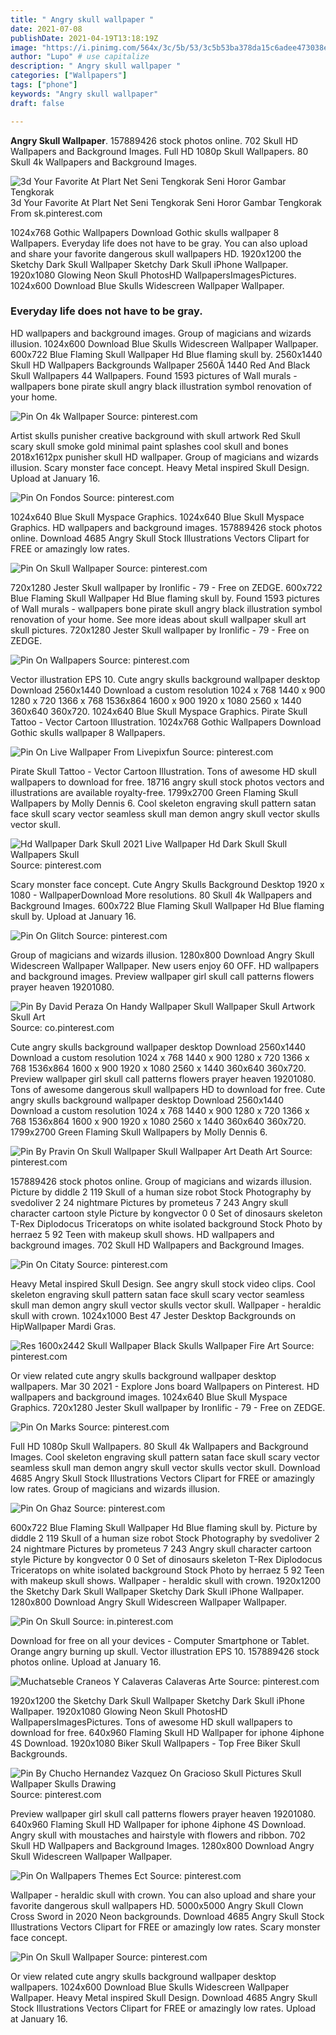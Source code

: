 ```yaml
---
title: " Angry skull wallpaper "
date: 2021-07-08
publishDate: 2021-04-19T13:18:19Z
image: "https://i.pinimg.com/564x/3c/5b/53/3c5b53ba378da15c6adee473038e50d5.jpg"
author: "Lupo" # use capitalize
description: " Angry skull wallpaper "
categories: ["Wallpapers"]
tags: ["phone"]
keywords: "Angry skull wallpaper"
draft: false

---
```



**Angry Skull Wallpaper**. 157889426 stock photos online. 702 Skull HD Wallpapers and Background Images. Full HD 1080p Skull Wallpapers. 80 Skull 4k Wallpapers and Background Images.

![3d Your Favorite At Plart Net Seni Tengkorak Seni Horor Gambar Tengkorak](https://i.pinimg.com/originals/df/f8/af/dff8af8619862609602740f888e36cc4.jpg "3d Your Favorite At Plart Net Seni Tengkorak Seni Horor Gambar Tengkorak")
3d Your Favorite At Plart Net Seni Tengkorak Seni Horor Gambar Tengkorak From sk.pinterest.com


1024x768 Gothic Wallpapers Download Gothic skulls wallpaper 8 Wallpapers. Everyday life does not have to be gray. You can also upload and share your favorite dangerous skull wallpapers HD. 1920x1200 the Sketchy Dark Skull Wallpaper Sketchy Dark Skull iPhone Wallpaper. 1920x1080 Glowing Neon Skull PhotosHD WallpapersImagesPictures. 1024x600 Download Blue Skulls Widescreen Wallpaper Wallpaper.

### Everyday life does not have to be gray.

HD wallpapers and background images. Group of magicians and wizards illusion. 1024x600 Download Blue Skulls Widescreen Wallpaper Wallpaper. 600x722 Blue Flaming Skull Wallpaper Hd Blue flaming skull by. 2560x1440 Skull HD Wallpapers Backgrounds Wallpaper 2560Ã 1440 Red And Black Skull Wallpapers 44 Wallpapers. Found 1593 pictures of Wall murals - wallpapers bone pirate skull angry black illustration symbol renovation of your home.


![Pin On 4k Wallpaper](https://i.pinimg.com/originals/f0/5b/d7/f05bd7af76caef3d44171fd2ab821dfd.jpg "Pin On 4k Wallpaper")
Source: pinterest.com

Artist skulls punisher creative background with skull artwork Red Skull scary skull smoke gold minimal paint splashes cool skull and bones 2018x1612px punisher skull HD wallpaper. Group of magicians and wizards illusion. Scary monster face concept. Heavy Metal inspired Skull Design. Upload at January 16.

![Pin On Fondos](https://i.pinimg.com/originals/6a/78/04/6a7804023e491e93e211ba1a5351e239.jpg "Pin On Fondos")
Source: pinterest.com

1024x640 Blue Skull Myspace Graphics. 1024x640 Blue Skull Myspace Graphics. HD wallpapers and background images. 157889426 stock photos online. Download 4685 Angry Skull Stock Illustrations Vectors Clipart for FREE or amazingly low rates.

![Pin On Skull Wallpaper](https://i.pinimg.com/originals/5d/7b/73/5d7b732069098582b9b8f8e1336c32e4.gif "Pin On Skull Wallpaper")
Source: pinterest.com

720x1280 Jester Skull wallpaper by Ironlific - 79 - Free on ZEDGE. 600x722 Blue Flaming Skull Wallpaper Hd Blue flaming skull by. Found 1593 pictures of Wall murals - wallpapers bone pirate skull angry black illustration symbol renovation of your home. See more ideas about skull wallpaper skull art skull pictures. 720x1280 Jester Skull wallpaper by Ironlific - 79 - Free on ZEDGE.

![Pin On Wallpapers](https://i.pinimg.com/originals/92/48/a0/9248a04acf105c16333e8c56f765fd3e.jpg "Pin On Wallpapers")
Source: pinterest.com

Vector illustration EPS 10. Cute angry skulls background wallpaper desktop Download 2560x1440 Download a custom resolution 1024 x 768 1440 x 900 1280 x 720 1366 x 768 1536x864 1600 x 900 1920 x 1080 2560 x 1440 360x640 360x720. 1024x640 Blue Skull Myspace Graphics. Pirate Skull Tattoo - Vector Cartoon Illustration. 1024x768 Gothic Wallpapers Download Gothic skulls wallpaper 8 Wallpapers.

![Pin On Live Wallpaper From Livepixfun](https://i.pinimg.com/736x/11/27/f7/1127f7225aaa385ff9d77c5d15c526c0.jpg "Pin On Live Wallpaper From Livepixfun")
Source: pinterest.com

Pirate Skull Tattoo - Vector Cartoon Illustration. Tons of awesome HD skull wallpapers to download for free. 18716 angry skull stock photos vectors and illustrations are available royalty-free. 1799x2700 Green Flaming Skull Wallpapers by Molly Dennis 6. Cool skeleton engraving skull pattern satan face skull scary vector seamless skull man demon angry skull vector skulls vector skull.

![Hd Wallpaper Dark Skull 2021 Live Wallpaper Hd Dark Skull Skull Wallpapers Skull](https://i.pinimg.com/originals/65/0f/52/650f520660e7c4b2f3d5ad0e7da21d2b.jpg "Hd Wallpaper Dark Skull 2021 Live Wallpaper Hd Dark Skull Skull Wallpapers Skull")
Source: pinterest.com

Scary monster face concept. Cute Angry Skulls Background Desktop 1920 x 1080 - WallpaperDownload More resolutions. 80 Skull 4k Wallpapers and Background Images. 600x722 Blue Flaming Skull Wallpaper Hd Blue flaming skull by. Upload at January 16.

![Pin On Glitch](https://i.pinimg.com/originals/40/d5/1a/40d51a1cca3ce2211f160d6293717e69.jpg "Pin On Glitch")
Source: pinterest.com

Group of magicians and wizards illusion. 1280x800 Download Angry Skull Widescreen Wallpaper Wallpaper. New users enjoy 60 OFF. HD wallpapers and background images. Preview wallpaper girl skull call patterns flowers prayer heaven 19201080.

![Pin By David Peraza On Handy Wallpaper Skull Wallpaper Skull Artwork Skull Art](https://i.pinimg.com/originals/c3/90/8e/c3908eb58a8c542500f0cb44f4534d5c.jpg "Pin By David Peraza On Handy Wallpaper Skull Wallpaper Skull Artwork Skull Art")
Source: co.pinterest.com

Cute angry skulls background wallpaper desktop Download 2560x1440 Download a custom resolution 1024 x 768 1440 x 900 1280 x 720 1366 x 768 1536x864 1600 x 900 1920 x 1080 2560 x 1440 360x640 360x720. Preview wallpaper girl skull call patterns flowers prayer heaven 19201080. Tons of awesome dangerous skull wallpapers HD to download for free. Cute angry skulls background wallpaper desktop Download 2560x1440 Download a custom resolution 1024 x 768 1440 x 900 1280 x 720 1366 x 768 1536x864 1600 x 900 1920 x 1080 2560 x 1440 360x640 360x720. 1799x2700 Green Flaming Skull Wallpapers by Molly Dennis 6.

![Pin By Pravin On Skull Wallpaper Skull Wallpaper Art Death Art](https://i.pinimg.com/564x/ae/04/54/ae0454cd1d8a94bc59073563f9fbcaa6.jpg "Pin By Pravin On Skull Wallpaper Skull Wallpaper Art Death Art")
Source: pinterest.com

157889426 stock photos online. Group of magicians and wizards illusion. Picture by diddle 2 119 Skull of a human size robot Stock Photography by svedoliver 2 24 nightmare Pictures by prometeus 7 243 Angry skull character cartoon style Picture by kongvector 0 0 Set of dinosaurs skeleton T-Rex Diplodocus Triceratops on white isolated background Stock Photo by herraez 5 92 Teen with makeup skull shows. HD wallpapers and background images. 702 Skull HD Wallpapers and Background Images.

![Pin On Citaty](https://i.pinimg.com/originals/e1/c2/a9/e1c2a9ce571aaec5b2672b75ec520281.jpg "Pin On Citaty")
Source: pinterest.com

Heavy Metal inspired Skull Design. See angry skull stock video clips. Cool skeleton engraving skull pattern satan face skull scary vector seamless skull man demon angry skull vector skulls vector skull. Wallpaper - heraldic skull with crown. 1024x1000 Best 47 Jester Desktop Backgrounds on HipWallpaper Mardi Gras.

![Res 1600x2442 Skull Wallpaper Black Skulls Wallpaper Fire Art](https://i.pinimg.com/originals/dd/6f/73/dd6f7340c7c1c32172f407078fb698a4.jpg "Res 1600x2442 Skull Wallpaper Black Skulls Wallpaper Fire Art")
Source: pinterest.com

Or view related cute angry skulls background wallpaper desktop wallpapers. Mar 30 2021 - Explore Jons board Wallpapers on Pinterest. HD wallpapers and background images. 1024x640 Blue Skull Myspace Graphics. 720x1280 Jester Skull wallpaper by Ironlific - 79 - Free on ZEDGE.

![Pin On Marks](https://i.pinimg.com/originals/d6/9f/ec/d69fecc849165b76ca36679287ab4bbc.jpg "Pin On Marks")
Source: pinterest.com

Full HD 1080p Skull Wallpapers. 80 Skull 4k Wallpapers and Background Images. Cool skeleton engraving skull pattern satan face skull scary vector seamless skull man demon angry skull vector skulls vector skull. Download 4685 Angry Skull Stock Illustrations Vectors Clipart for FREE or amazingly low rates. Group of magicians and wizards illusion.

![Pin On Ghaz](https://i.pinimg.com/originals/dd/d5/89/ddd58943ad037880456862a18eb12b1e.jpg "Pin On Ghaz")
Source: pinterest.com

600x722 Blue Flaming Skull Wallpaper Hd Blue flaming skull by. Picture by diddle 2 119 Skull of a human size robot Stock Photography by svedoliver 2 24 nightmare Pictures by prometeus 7 243 Angry skull character cartoon style Picture by kongvector 0 0 Set of dinosaurs skeleton T-Rex Diplodocus Triceratops on white isolated background Stock Photo by herraez 5 92 Teen with makeup skull shows. Wallpaper - heraldic skull with crown. 1920x1200 the Sketchy Dark Skull Wallpaper Sketchy Dark Skull iPhone Wallpaper. 1280x800 Download Angry Skull Widescreen Wallpaper Wallpaper.

![Pin On Skull](https://i.pinimg.com/originals/3e/4c/e6/3e4ce66060919ec84af51a7febb505d9.jpg "Pin On Skull")
Source: in.pinterest.com

Download for free on all your devices - Computer Smartphone or Tablet. Orange angry burning up skull. Vector illustration EPS 10. 157889426 stock photos online. Upload at January 16.

![Muchatseble Craneos Y Calaveras Calaveras Arte](https://i.pinimg.com/originals/65/7d/ed/657ded5bb9a92b6ee6e0692e5be0f7c5.jpg "Muchatseble Craneos Y Calaveras Calaveras Arte")
Source: pinterest.com

1920x1200 the Sketchy Dark Skull Wallpaper Sketchy Dark Skull iPhone Wallpaper. 1920x1080 Glowing Neon Skull PhotosHD WallpapersImagesPictures. Tons of awesome HD skull wallpapers to download for free. 640x960 Flaming Skull HD Wallpaper for iphone 4iphone 4S Download. 1920x1080 Biker Skull Wallpapers - Top Free Biker Skull Backgrounds.

![Pin By Chucho Hernandez Vazquez On Gracioso Skull Pictures Skull Wallpaper Skulls Drawing](https://i.pinimg.com/564x/eb/a3/56/eba356b8cf861923de1d0f9a9756de19.jpg "Pin By Chucho Hernandez Vazquez On Gracioso Skull Pictures Skull Wallpaper Skulls Drawing")
Source: pinterest.com

Preview wallpaper girl skull call patterns flowers prayer heaven 19201080. 640x960 Flaming Skull HD Wallpaper for iphone 4iphone 4S Download. Angry skull with moustaches and hairstyle with flowers and ribbon. 702 Skull HD Wallpapers and Background Images. 1280x800 Download Angry Skull Widescreen Wallpaper Wallpaper.

![Pin On Wallpapers Themes Ect](https://i.pinimg.com/originals/c9/c8/8d/c9c88d6343218e115846465c775aa732.jpg "Pin On Wallpapers Themes Ect")
Source: pinterest.com

Wallpaper - heraldic skull with crown. You can also upload and share your favorite dangerous skull wallpapers HD. 5000x5000 Angry Skull Clown Cross Sword in 2020 Neon backgrounds. Download 4685 Angry Skull Stock Illustrations Vectors Clipart for FREE or amazingly low rates. Scary monster face concept.

![Pin On Skull Wallpaper](https://i.pinimg.com/564x/3c/5b/53/3c5b53ba378da15c6adee473038e50d5.jpg "Pin On Skull Wallpaper")
Source: pinterest.com

Or view related cute angry skulls background wallpaper desktop wallpapers. 1024x600 Download Blue Skulls Widescreen Wallpaper Wallpaper. Heavy Metal inspired Skull Design. Download 4685 Angry Skull Stock Illustrations Vectors Clipart for FREE or amazingly low rates. Upload at January 16.

